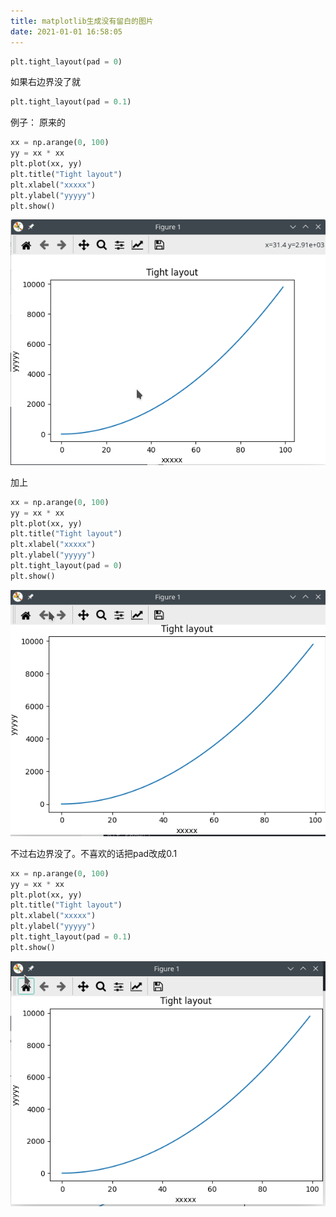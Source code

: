 ```yaml
---
title: matplotlib生成没有留白的图片
date: 2021-01-01 16:58:05
---
```


```py
plt.tight_layout(pad = 0)
```

如果右边界没了就

```py
plt.tight_layout(pad = 0.1)
```

例子：
原来的

```py
xx = np.arange(0, 100)
yy = xx * xx
plt.plot(xx, yy)
plt.title("Tight layout")
plt.xlabel("xxxxx")
plt.ylabel("yyyyy")
plt.show()
```

![在这里插入图片描述](matplotlib生成没有留白的图片/20210101165344452.png)

加上

```py
xx = np.arange(0, 100)
yy = xx * xx
plt.plot(xx, yy)
plt.title("Tight layout")
plt.xlabel("xxxxx")
plt.ylabel("yyyyy")
plt.tight_layout(pad = 0)
plt.show()
```

![在这里插入图片描述](matplotlib生成没有留白的图片/2021010116523616.png)

不过右边界没了。不喜欢的话把pad改成0.1

```py
xx = np.arange(0, 100)
yy = xx * xx
plt.plot(xx, yy)
plt.title("Tight layout")
plt.xlabel("xxxxx")
plt.ylabel("yyyyy")
plt.tight_layout(pad = 0.1)
plt.show()
```

![在这里插入图片描述](matplotlib生成没有留白的图片/20210101170009146.png)
